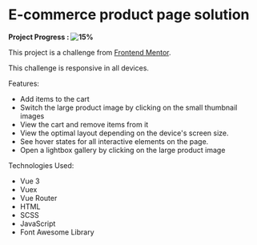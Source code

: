 # E-commerce product page solution

**Project Progress : ![15%](https://progress-bar.dev/15/?title=done)**

<!-- **[See Website Live]()** -->

This project is a challenge from [Frontend Mentor](https://www.frontendmentor.io/challenges/ecommerce-product-page-UPsZ9MJp6).

This challenge is responsive in all devices.

Features:

- Add items to the cart
- Switch the large product image by clicking on the small thumbnail images
- View the cart and remove items from it
- View the optimal layout depending on the device's screen size.
- See hover states for all interactive elements on the page.
- Open a lightbox gallery by clicking on the large product image

Technologies Used:

- Vue 3
- Vuex
- Vue Router
- HTML
- SCSS
- JavaScript
- Font Awesome Library

<!-- **[See Website Live]()** -->

<!--
Output design Screenshots:

Large Screens Home Page :
![Output](/Output-design-screenshots/1.home-large-screens.png)

Medium Screens Home Page :
![Output](/Output-design-screenshots/2.home-medium-screens.png)

Mobile Screens Home Page :
![Output](/Output-design-screenshots/3.home-mobile-screens.png)

Large Screens Details Page :
![Output](/Output-design-screenshots/4.details-large-screens.png)

Medium Screens Details Page :
![Output](/Output-design-screenshots/5.details-medium-screens.png)

Mobile Screens Details Page :
![Output](/Output-design-screenshots/6.details-mobile-screens.png)
-->
